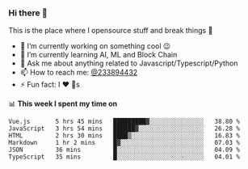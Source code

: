 ### Hi there 👋

<!--
**a233894432/a233894432** is a ✨ _special_ ✨ repository because its `README.md` (this file) appears on your GitHub profile.

Here are some ideas to get you started:

- 🔭 I’m currently working on ...
- 🌱 I’m currently learning ...
- 👯 I’m looking to collaborate on ...
- 🤔 I’m looking for help with ...
- 💬 Ask me about ...
- 📫 How to reach me: ...
- 😄 Pronouns: ...
- ⚡ Fun fact: ...
-->
 
 
This is the place where I opensource stuff and break things :rofl:

- 🔭 I’m currently working on something cool :wink:
- 🌱 I’m currently learning AI, ML and Block Chain
- 💬 Ask me about anything related to Javascript/Typescript/Python
- 📫 How to reach me: [@233894432](https://twitter.com/233894432)
- ⚡ Fun fact: I :heart: :dog:s

📊 **This week I spent my time on**
<!--START_SECTION:waka-->

```text
Vue.js       5 hrs 45 mins   █████████▓░░░░░░░░░░░░░░░   38.80 %
JavaScript   3 hrs 54 mins   ██████▓░░░░░░░░░░░░░░░░░░   26.28 %
HTML         2 hrs 30 mins   ████▒░░░░░░░░░░░░░░░░░░░░   16.83 %
Markdown     1 hr 2 mins     █▓░░░░░░░░░░░░░░░░░░░░░░░   07.03 %
JSON         36 mins         █░░░░░░░░░░░░░░░░░░░░░░░░   04.09 %
TypeScript   35 mins         █░░░░░░░░░░░░░░░░░░░░░░░░   04.01 %
```

<!--END_SECTION:waka-->
